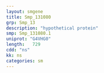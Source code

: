 ```yaml
---
layout: smgene
title: Smp_131080
grp: Smp_13
description: "hypothetical protein"
smp: Smp_131080.1
uniprot: "G4VHG0"
length:   729
cdd: "ns"
kk: ns
categories: sm
---
```

